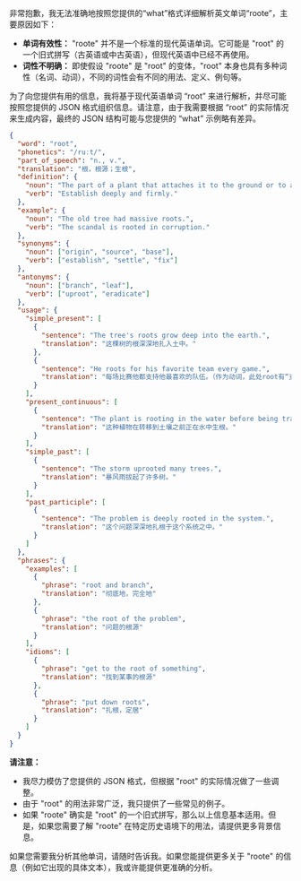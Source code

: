 非常抱歉，我无法准确地按照您提供的“what”格式详细解析英文单词“roote”，主要原因如下：

*   **单词有效性：** "roote" 并不是一个标准的现代英语单词。它可能是 "root" 的一个旧式拼写（古英语或中古英语），但现代英语中已经不再使用。
*   **词性不明确：** 即使假设 "roote" 是 "root" 的变体，"root" 本身也具有多种词性（名词、动词），不同的词性会有不同的用法、定义、例句等。

为了向您提供有用的信息，我将基于现代英语单词 “root” 来进行解析，并尽可能按照您提供的 JSON 格式组织信息。请注意，由于我需要根据 “root” 的实际情况来生成内容，最终的 JSON 结构可能与您提供的 “what” 示例略有差异。

```json
{
  "word": "root",
  "phonetics": "/ruːt/",
  "part_of_speech": "n., v.",
  "translation": "根，根源；生根",
  "definition": {
    "noun": "The part of a plant that attaches it to the ground or to a support, typically underground, conveying water and nourishment to the rest of the plant.",
    "verb": "Establish deeply and firmly."
  },
  "example": {
    "noun": "The old tree had massive roots.",
    "verb": "The scandal is rooted in corruption."
  },
  "synonyms": {
    "noun": ["origin", "source", "base"],
    "verb": ["establish", "settle", "fix"]
  },
  "antonyms": {
    "noun": ["branch", "leaf"],
    "verb": ["uproot", "eradicate"]
  },
  "usage": {
    "simple_present": [
      {
        "sentence": "The tree's roots grow deep into the earth.",
        "translation": "这棵树的根深深地扎入土中。"
      },
      {
        "sentence": "He roots for his favorite team every game.",
        "translation": "每场比赛他都支持他最喜欢的队伍。（作为动词，此处root有“支持”的意思）"
      }
    ],
    "present_continuous": [
      {
        "sentence": "The plant is rooting in the water before being transferred to soil.",
        "translation": "这种植物在转移到土壤之前正在水中生根。"
      }
    ],
    "simple_past": [
      {
        "sentence": "The storm uprooted many trees.",
        "translation": "暴风雨拔起了许多树。"
      }
    ],
    "past_participle": [
      {
        "sentence": "The problem is deeply rooted in the system.",
        "translation": "这个问题深深地扎根于这个系统之中。"
      }
    ]
  },
  "phrases": {
    "examples": [
      {
        "phrase": "root and branch",
        "translation": "彻底地，完全地"
      },
      {
        "phrase": "the root of the problem",
        "translation": "问题的根源"
      }
    ],
    "idioms": [
      {
        "phrase": "get to the root of something",
        "translation": "找到某事的根源"
      },
      {
        "phrase": "put down roots",
        "translation": "扎根，定居"
      }
    ]
  }
}
```

**请注意：**

*   我尽力模仿了您提供的 JSON 格式，但根据 "root" 的实际情况做了一些调整。
*   由于 "root" 的用法非常广泛，我只提供了一些常见的例子。
*   如果 "roote" 确实是 "root" 的一个旧式拼写，那么以上信息基本适用。但是，如果您需要了解 "roote" 在特定历史语境下的用法，请提供更多背景信息。

如果您需要我分析其他单词，请随时告诉我。如果您能提供更多关于 "roote" 的信息（例如它出现的具体文本），我或许能提供更准确的分析。
 